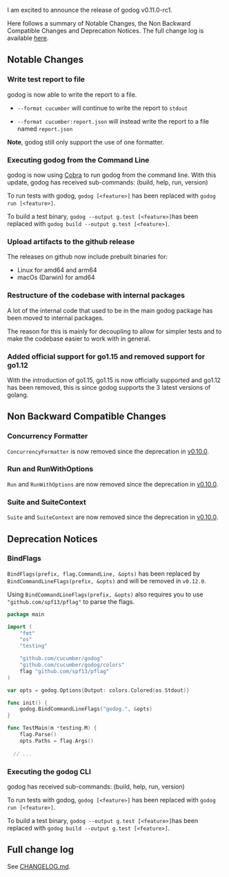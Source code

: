 I am excited to announce the release of godog v0.11.0-rc1.

Here follows a summary of Notable Changes, the Non Backward Compatible Changes and Deprecation Notices.
The full change log is available [here](https://github.com/cucumber/godog/blob/master/CHANGELOG.md#v0110-rc1).


Notable Changes
---------------

### Write test report to file
godog is now able to write the report to a file.

- `--format cucumber` will continue to write the report to `stdout`

- `--format cucumber:report.json` will instead write the report to a file named `report.json`

**Note**, godog still only support the use of one formatter.

### Executing godog from the Command Line
godog is now using [Cobra](https://pkg.go.dev/github.com/spf13/cobra) to run godog from the command line. With this update, godog has received sub-commands: (build, help, run, version)

To run tests with godog, `godog [<feature>]` has been replaced with `godog run [<feature>]`.

To build a test binary, `godog --output g.test [<feature>]`has been replaced with `godog build --output g.test [<feature>]`.

### Upload artifacts to the github release
The releases on github now include prebuilt binaries for:
- Linux for amd64 and arm64
- macOs (Darwin) for amd64

### Restructure of the codebase with internal packages
A lot of the internal code that used to be in the main godog package has been moved to internal packages.

The reason for this is mainly for decoupling to allow for simpler tests and to make the codebase easier to work with in general.

### Added official support for go1.15 and removed support for go1.12 
With the introduction of go1.15, go1.15 is now officially supported and go1.12 has been removed, this is since godog supports the 3 latest versions of golang.

Non Backward Compatible Changes
-------------------------------

### Concurrency Formatter
`ConcurrencyFormatter` is now removed since the deprecation in [v0.10.0](./v0.10.0.md).

### Run and RunWithOptions
`Run` and `RunWithOptions` are now removed since the deprecation in [v0.10.0](./v0.10.0.md).

### Suite and SuiteContext
`Suite` and `SuiteContext` are now removed since the deprecation in [v0.10.0](./v0.10.0.md).

Deprecation Notices
-------------------

### BindFlags
`BindFlags(prefix, flag.CommandLine, &opts)` has been replaced by `BindCommandLineFlags(prefix, &opts)` and will be removed in `v0.12.0`.

Using `BindCommandLineFlags(prefix, &opts)` also requires you to use `"github.com/spf13/pflag"` to parse the flags.
```go
package main

import (
	"fmt"
	"os"
	"testing"

	"github.com/cucumber/godog"
	"github.com/cucumber/godog/colors"
	flag "github.com/spf13/pflag"
)

var opts = godog.Options{Output: colors.Colored(os.Stdout)}

func init() {
	godog.BindCommandLineFlags("godog.", &opts)
}

func TestMain(m *testing.M) {
	flag.Parse()
	opts.Paths = flag.Args()
  
  // ...
```

### Executing the godog CLI
godog has received sub-commands: (build, help, run, version)

To run tests with godog, `godog [<feature>]` has been replaced with `godog run [<feature>]`.

To build a test binary, `godog --output g.test [<feature>]`has been replaced with `godog build --output g.test [<feature>]`.

Full change log
---------------

See [CHANGELOG.md](https://github.com/cucumber/godog/blob/master/CHANGELOG.md#v0110-rc1).